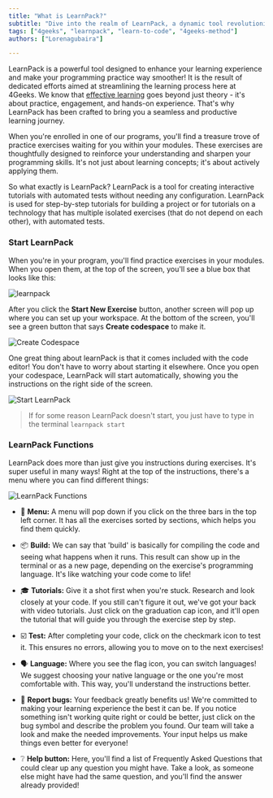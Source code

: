```yaml
---
title: "What is LearnPack?"
subtitle: "Dive into the realm of LearnPack, a dynamic tool revolutionizing the learning experience at 4Geeks. Discover how this powerful companion enhances your programming practice, making the journey smoother and more rewarding"
tags: ["4geeks", "learnpack", "learn-to-code", "4geeks-method"]
authors: ["Lorenagubaira"]

---
```


LearnPack is a powerful tool designed to enhance your learning experience and make your programming practice way smoother! It is the result of dedicated efforts aimed at streamlining the learning process here at 4Geeks. We know that [effective learning](https://4geeks.com/mastering-technical-knowledge) goes beyond just theory - it's about practice, engagement, and hands-on experience. That's why LearnPack has been crafted to bring you a seamless and productive learning journey.

When you're enrolled in one of our programs, you'll find a treasure trove of practice exercises waiting for you within your modules. These exercises are thoughtfully designed to reinforce your understanding and sharpen your programming skills. It's not just about learning concepts; it's about actively applying them.

So what exactly is LearnPack? LearnPack is a tool for creating interactive tutorials with automated tests without needing any configuration. LearnPack is used for step-by-step tutorials for building a project or for tutorials on a technology that has multiple isolated exercises (that do not depend on each other), with automated tests.

### Start LearnPack

When you're in your program, you'll find practice exercises in your modules. When you open them, at the top of the screen, you'll see a blue box that looks like this:

![learnpack](https://breathecode.herokuapp.com/v1/media/file/learnpack-1-png?raw=true)

After you click the **Start New Exercise** button, another screen will pop up where you can set up your workspace. At the bottom of the screen, you'll see a green button that says **Create codespace** to make it.

![Create Codespace](https://breathecode.herokuapp.com/v1/media/file/create-codespaces-png?raw=true)

One great thing about learnPack is that it comes included with the code editor! You don't have to worry about starting it elsewhere. Once you open your codespace, LearnPack will start automatically, showing you the instructions on the right side of the screen.

![Start LearnPack](https://breathecode.herokuapp.com/v1/media/file/learnpack-png?raw=true)

> If for some reason LearnPack doesn't start, you just have to type in the terminal `learnpack start`

### LearnPack Functions

LearnPack does more than just give you instructions during exercises. It's super useful in many ways! Right at the top of the instructions, there's a menu where you can find different things:

![LearnPack Functions](https://breathecode.herokuapp.com/v1/media/file/learnpack-function-png?raw=true)

- 📖 **Menu:** A menu will pop down if you click on the three bars in the top left corner. It has all the exercises sorted by sections, which helps you find them quickly.

- 📦 **Build:** We can say that 'build' is basically for compiling the code and seeing what happens when it runs. This result can show up in the terminal or as a new page, depending on the exercise's programming language. It's like watching your code come to life!

- 🎓 **Tutorials:** Give it a shot first when you're stuck. Research and look closely at your code. If you still can't figure it out, we've got your back with video tutorials. Just click on the graduation cap icon, and it'll open the tutorial that will guide you through the exercise step by step.

- ☑️ **Test:** After completing your code, click on the checkmark icon to test it. This ensures no errors, allowing you to move on to the next exercises!

- 🗣️ **Language:** Where you see the flag icon, you can switch languages! We suggest choosing your native language or the one you're most comfortable with. This way, you'll understand the instructions better.

- 🐞 **Report bugs:** Your feedback greatly benefits us! We're committed to making your learning experience the best it can be. If you notice something isn't working quite right or could be better, just click on the bug symbol and describe the problem you found. Our team will take a look and make the needed improvements. Your input helps us make things even better for everyone!

- ❔ **Help button:** Here, you'll find a list of Frequently Asked Questions that could clear up any question you might have. Take a look, as someone else might have had the same question, and you'll find the answer already provided!
